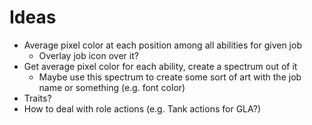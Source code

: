 # Ideas

- Average pixel color at each position among all abilities for given job
  - Overlay job icon over it?
- Get average pixel color for each ability, create a spectrum out of it
  - Maybe use this spectrum to create some sort of art with the job name or something (e.g. font color)
- Traits?
- How to deal with role actions (e.g. Tank actions for GLA?)
